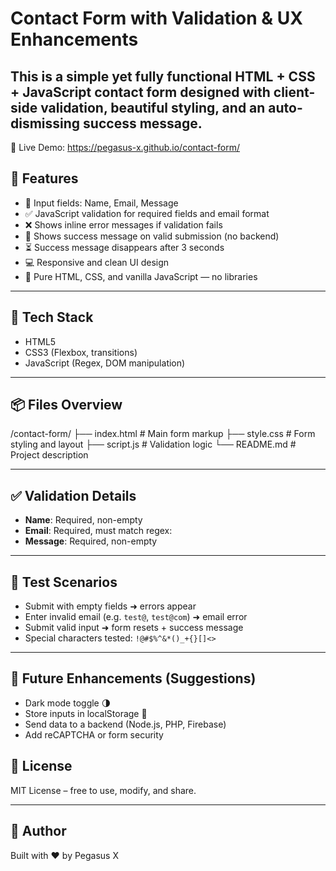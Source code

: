 # Contact Form with Validation & UX Enhancements

This is a simple yet fully functional **HTML + CSS + JavaScript** contact form designed with **client-side validation**, **beautiful styling**, and an auto-dismissing **success message**.
---

🔗 Live Demo: https://pegasus-x.github.io/contact-form/
 
## 🚀 Features

- 🧾 Input fields: Name, Email, Message
- ✅ JavaScript validation for required fields and email format
- ❌ Shows inline error messages if validation fails
- 🎉 Shows success message on valid submission (no backend)
- ⏳ Success message disappears after 3 seconds
- 💻 Responsive and clean UI design
- 📜 Pure HTML, CSS, and vanilla JavaScript — no libraries

---

## 🧰 Tech Stack

- HTML5
- CSS3 (Flexbox, transitions)
- JavaScript (Regex, DOM manipulation)

---

## 📦 Files Overview

/contact-form/
├── index.html # Main form markup
├── style.css # Form styling and layout
├── script.js # Validation logic
└── README.md # Project description

---

## ✅ Validation Details

- **Name**: Required, non-empty
- **Email**: Required, must match regex:
- **Message**: Required, non-empty

---

## 🧪 Test Scenarios

- Submit with empty fields ➜ errors appear
- Enter invalid email (e.g. `test@`, `test@com`) ➜ email error
- Submit valid input ➜ form resets + success message
- Special characters tested: `!@#$%^&*()_+{}[]<>`

---

## 🧠 Future Enhancements (Suggestions)

- Dark mode toggle 🌗
- Store inputs in localStorage 🧠
- Send data to a backend (Node.js, PHP, Firebase)
- Add reCAPTCHA or form security


## 📄 License

MIT License – free to use, modify, and share.

---

## 🙌 Author

Built with ❤️ by Pegasus X

